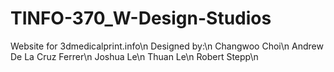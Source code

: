 # TINFO-370_W-Design-Studios

Website for 3dmedicalprint.info\n
Designed by:\n
Changwoo Choi\n
Andrew De La Cruz Ferrer\n
Joshua Le\n
Thuan Le\n
Robert Stepp\n
